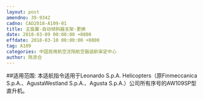 ```yaml
---
layout: post
amendno: 39-9342
cadno: CAD2018-A109-01
title: 主旋翼-自动倾斜器支架-更换
date: 2018-03-09 00:00:00 +0800
effdate: 2018-03-10 00:00:00 +0800
tag: A109
categories: 中国民用航空沈阳航空器适航审定中心
author: 陈彦合
---
```


##适用范围:
本适航指令适用于Leonardo S.p.A. Helicopters（原Finmeccanica S.p.A.、AgustaWestland S.p.A.、Agusta S.p.A.）公司所有序号的AW109SP型直升机。

